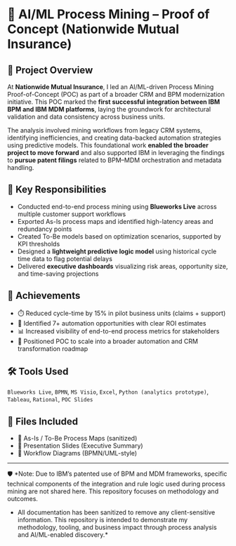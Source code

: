 # 🤖 AI/ML Process Mining – Proof of Concept (Nationwide Mutual Insurance)

## 📌 Project Overview

At **Nationwide Mutual Insurance**, I led an AI/ML-driven Process Mining Proof-of-Concept (POC) as part of a broader CRM and BPM modernization initiative. This POC marked the **first successful integration between IBM BPM and IBM MDM platforms**, laying the groundwork for architectural validation and data consistency across business units.

The analysis involved mining workflows from legacy CRM systems, identifying inefficiencies, and creating data-backed automation strategies using predictive models. This foundational work **enabled the broader project to move forward** and also supported IBM in leveraging the findings to **pursue patent filings** related to BPM–MDM orchestration and metadata handling.

## 🧩 Key Responsibilities
- Conducted end-to-end process mining using **Blueworks Live** across multiple customer support workflows
- Exported As-Is process maps and identified high-latency areas and redundancy points
- Created To-Be models based on optimization scenarios, supported by KPI thresholds
- Designed a **lightweight predictive logic model** using historical cycle time data to flag potential delays
- Delivered **executive dashboards** visualizing risk areas, opportunity size, and time-saving projections

## 🚀 Achievements
- ⏱️ Reduced cycle-time by 15% in pilot business units (claims + support)
- 🔄 Identified 7+ automation opportunities with clear ROI estimates
- 📊 Increased visibility of end-to-end process metrics for stakeholders
- 🤖 Positioned POC to scale into a broader automation and CRM transformation roadmap

## 🛠️ Tools Used
`Blueworks Live`, `BPMN`, `MS Visio`, `Excel`, `Python (analytics prototype)`, `Tableau`, `Rational`, `POC Slides`

## 📁 Files Included
- 🧭 As-Is / To-Be Process Maps (sanitized)
- 📄 Presentation Slides (Executive Summary)
- 🔄 Workflow Diagrams (BPMN/UML-style)
  
---

🛡️ *Note: Due to IBM’s patented use of BPM and MDM frameworks, specific technical components of the integration and rule logic used during process mining are not shared here. This repository focuses on methodology and outcomes.
* All documentation has been sanitized to remove any client-sensitive information. This repository is intended to demonstrate my methodology, tooling, and business impact through process analysis and AI/ML-enabled discovery.*
